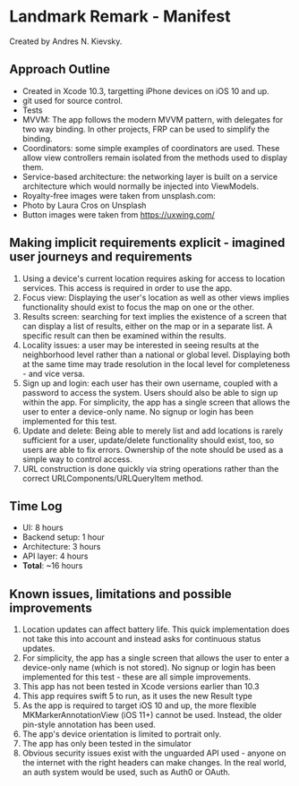 #  Landmark Remark - Manifest

Created by Andres N. Kievsky.

## Approach Outline


- Created in Xcode 10.3, targetting iPhone devices on iOS 10 and up.
- git used for source control.
- Tests
- MVVM: The app follows the modern MVVM pattern, with delegates for two way binding. In other projects, FRP can be used to simplify the binding.
- Coordinators: some simple examples of coordinators are used. These allow view controllers remain isolated from the methods used to display them.
- Service-based architecture: the networking layer is built on a service architecture which would normally be injected into ViewModels.
- Royalty-free images were taken from unsplash.com:
- Photo by Laura Cros on Unsplash
- Button images were taken from https://uxwing.com/

## Making implicit requirements explicit - imagined user journeys and requirements

1. Using a device's current location requires asking for access to location services. This access is required in order to use the app.
2. Focus view: Displaying the user's location as well as other views implies functionality should exist to focus the map on one or the other.
3. Results screen: searching for text implies the existence of a screen that can display a list of results, either on the map or in a separate list. A specific result can then be examined within the results.
4. Locality issues: a user may be interested in seeing results at the neighborhood level rather than a national or global level. Displaying both at the same time may trade resolution in the local level for completeness - and vice versa.
5. Sign up and login: each user has their own username, coupled with a password to access the system. Users should also be able to sign up within the app. For simplicity, the app has a single screen that allows the user to enter a device-only name. No signup or login has been implemented for this test.
6. Update and delete: Being able to merely list and add locations is rarely sufficient for a user, update/delete functionality should exist, too, so users are able to fix errors. Ownership of the note should be used as a simple way to control access.
7. URL construction is done quickly via string operations rather than the correct URLComponents/URLQueryItem method.

## Time Log

- UI: 8 hours
- Backend setup: 1 hour
- Architecture: 3 hours
- API layer: 4 hours
- **Total**: ~16 hours

## Known issues, limitations and possible improvements

1. Location updates can affect battery life. This quick implementation does not take this into account and instead asks for continuous status updates.
2. For simplicity, the app has a single screen that allows the user to enter a device-only name (which is not stored). No signup or login has been implemented for this test - these are all simple improvements.
3. This app has not been tested in Xcode versions earlier than 10.3
4. This app requires swift 5 to run, as it uses the new Result type
5. As the app is required to target iOS 10 and up, the more flexible MKMarkerAnnotationView (iOS 11+) cannot be used. Instead, the older pin-style annotation has been used.
6. The app's device orientation is limited to portrait only.
7. The app has only been tested in the simulator
8. Obvious security issues exist with the unguarded API used - anyone on the internet with the right headers can make changes. In the real world, an auth system would be used, such as Auth0 or OAuth.
